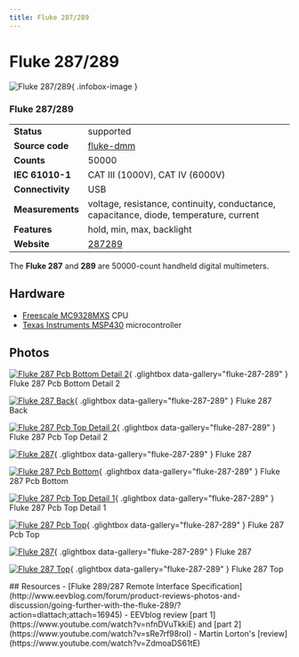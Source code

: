 ```yaml
---
title: Fluke 287/289
---
```


# Fluke 287/289

<div class="infobox" markdown>

![Fluke 287/289](./img/Fluke_287_PCB_bottom_detail_2.jpg){ .infobox-image }

### Fluke 287/289

| | |
|---|---|
| **Status** | supported |
| **Source code** | [fluke-dmm](https://github.com/OpenTraceLab/OpenTraceCapture/tree/main/src/hardware/fluke-dmm) |
| **Counts** | 50000 |
| **IEC 61010-1** | CAT III (1000V), CAT IV (6000V) |
| **Connectivity** | USB |
| **Measurements** | voltage, resistance, continuity, conductance, capacitance, diode, temperature, current |
| **Features** | hold, min, max, backlight |
| **Website** | [287](http://www.fluke.com/fluke/usen/digital-multimeters/fluke-287.htm?PID=56058)[289](http://www.fluke.com/fluke/usen/digital-multimeters/fluke-289.htm?PID=56061) |

</div>

The **Fluke 287** and **289** are 50000-count handheld digital multimeters.

## Hardware
- [Freescale MC9328MXS](http://www.freescale.com/files/32bit/doc/data_sheet/MC9328MXS.pdf) CPU
- [Texas Instruments MSP430](http://www.ti.com/product/msp430f448) microcontroller

## Photos

<div class="photo-grid" markdown>

[![Fluke 287 Pcb Bottom Detail 2](./img/Fluke_287_PCB_bottom_detail_2.jpg)](./img/Fluke_287_PCB_bottom_detail_2.jpg "Fluke 287 Pcb Bottom Detail 2"){ .glightbox data-gallery="fluke-287-289" }
<span class="caption">Fluke 287 Pcb Bottom Detail 2</span>

[![Fluke 287 Back](./img/Fluke_287_back.jpg)](./img/Fluke_287_back.jpg "Fluke 287 Back"){ .glightbox data-gallery="fluke-287-289" }
<span class="caption">Fluke 287 Back</span>

[![Fluke 287 Pcb Top Detail 2](./img/Fluke_287_PCB_top_detail_2.jpg)](./img/Fluke_287_PCB_top_detail_2.jpg "Fluke 287 Pcb Top Detail 2"){ .glightbox data-gallery="fluke-287-289" }
<span class="caption">Fluke 287 Pcb Top Detail 2</span>

[![Fluke 287](./img/Fluke_287.png)](./img/Fluke_287.png "Fluke 287"){ .glightbox data-gallery="fluke-287-289" }
<span class="caption">Fluke 287</span>

[![Fluke 287 Pcb Bottom](./img/Fluke_287_PCB_bottom.jpg)](./img/Fluke_287_PCB_bottom.jpg "Fluke 287 Pcb Bottom"){ .glightbox data-gallery="fluke-287-289" }
<span class="caption">Fluke 287 Pcb Bottom</span>

[![Fluke 287 Pcb Top Detail 1](./img/Fluke_287_PCB_top_detail_1.jpg)](./img/Fluke_287_PCB_top_detail_1.jpg "Fluke 287 Pcb Top Detail 1"){ .glightbox data-gallery="fluke-287-289" }
<span class="caption">Fluke 287 Pcb Top Detail 1</span>

[![Fluke 287 Pcb Top](./img/Fluke_287_PCB_top.jpg)](./img/Fluke_287_PCB_top.jpg "Fluke 287 Pcb Top"){ .glightbox data-gallery="fluke-287-289" }
<span class="caption">Fluke 287 Pcb Top</span>

[![Fluke 287](./img/Fluke_287.jpg)](./img/Fluke_287.jpg "Fluke 287"){ .glightbox data-gallery="fluke-287-289" }
<span class="caption">Fluke 287</span>

[![Fluke 287 Top](./img/Fluke_287_top.jpg)](./img/Fluke_287_top.jpg "Fluke 287 Top"){ .glightbox data-gallery="fluke-287-289" }
<span class="caption">Fluke 287 Top</span>

</div>
## Resources
- [Fluke 289/287 Remote Interface Specification](http://www.eevblog.com/forum/product-reviews-photos-and-discussion/going-further-with-the-fluke-289/?action=dlattach;attach=16945)
- EEVblog review [part 1](https://www.youtube.com/watch?v=nfnDVuTkkiE) and [part 2](https://www.youtube.com/watch?v=sRe7rf98roI)
- Martin Lorton's [review](https://www.youtube.com/watch?v=ZdmoaDS61tE)

